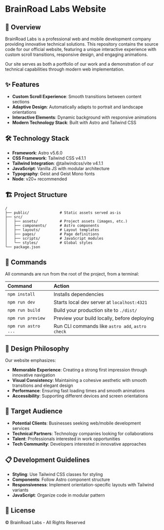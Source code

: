 # BrainRoad Labs Website

## 🚀 Overview

BrainRoad Labs is a professional web and mobile development company providing innovative technical solutions. This repository contains the source code for our official website, featuring a unique interactive experience with custom scroll transitions, responsive design, and engaging animations.

Our site serves as both a portfolio of our work and a demonstration of our technical capabilities through modern web implementation.

## ✨ Features

- **Custom Scroll Experience**: Smooth transitions between content sections
- **Adaptive Design**: Automatically adapts to portrait and landscape orientations
- **Interactive Elements**: Dynamic background with responsive animations
- **Modern Technology Stack**: Built with Astro and Tailwind CSS

## 🛠️ Technology Stack

- **Framework**: Astro v5.6.0
- **CSS Framework**: Tailwind CSS v4.1.1 
- **Tailwind Integration**: @tailwindcss/vite v4.1.1
- **JavaScript**: Vanilla JS with modular architecture
- **Typography**: Geist and Geist Mono fonts
- **Node**: v20+ recommended

## 🏗️ Project Structure

```
/
├── public/              # Static assets served as-is
├── src/
│   ├── assets/          # Project assets (images, etc.)
│   ├── components/      # Astro components
│   ├── layouts/         # Layout templates
│   ├── pages/           # Page definitions
│   ├── scripts/         # JavaScript modules
│   └── styles/          # Global styles
└── package.json
```

## 🧞 Commands

All commands are run from the root of the project, from a terminal:

| Command                | Action                                           |
| :--------------------- | :----------------------------------------------- |
| `npm install`          | Installs dependencies                            |
| `npm run dev`          | Starts local dev server at `localhost:4321`      |
| `npm run build`        | Build your production site to `./dist/`          |
| `npm run preview`      | Preview your build locally, before deploying     |
| `npm run astro ...`    | Run CLI commands like `astro add`, `astro check` |

## 🎯 Design Philosophy

Our website emphasizes:
- **Memorable Experience**: Creating a strong first impression through innovative navigation
- **Visual Consistency**: Maintaining a cohesive aesthetic with smooth transitions and elegant design
- **Performance**: Ensuring fast loading times and smooth animations
- **Accessibility**: Supporting different devices and screen orientations

## 👥 Target Audience

- **Potential Clients**: Businesses seeking web/mobile development services
- **Technical Partners**: Technology companies looking for collaborations
- **Talent**: Professionals interested in work opportunities
- **Tech Community**: Developers interested in innovative approaches

## 📋 Development Guidelines

- **Styling**: Use Tailwind CSS classes for styling
- **Components**: Follow Astro component structure
- **Responsiveness**: Implement orientation-specific layouts with Tailwind variants
- **JavaScript**: Organize code in modular pattern

## 📄 License

© BrainRoad Labs - All Rights Reserved
